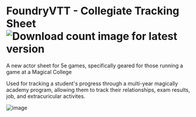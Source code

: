 # FoundryVTT - Collegiate Tracking Sheet ![Download count image for latest version](https://img.shields.io/github/downloads/OtherwiseJunk/FoundryVTT-Collegiate-Tracking-Sheet/v1.0.3/total.png "Download count for version v1.0.3")

A new actor sheet for 5e games, specifically geared for those running a game at a Magical College

Used for tracking a student's progress through a multi-year magically academy program, allowing them to track their relationships, exam results, job, and extracuricular activites.

![image](https://github.com/OtherwiseJunk/FoundryVTT-Collegiate-Tracking-Sheet/assets/4574230/77626223-e3e2-474e-b1e0-5a199ce7cd8e)
